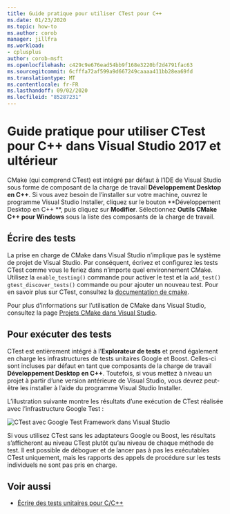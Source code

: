 ```yaml
---
title: Guide pratique pour utiliser CTest pour C++
ms.date: 01/23/2020
ms.topic: how-to
ms.author: corob
manager: jillfra
ms.workload:
- cplusplus
author: corob-msft
ms.openlocfilehash: c429c9e676ead54bb9f168e3220bf2d4791fac63
ms.sourcegitcommit: 6cfffa72af599a9d667249caaaa411bb28ea69fd
ms.translationtype: MT
ms.contentlocale: fr-FR
ms.lasthandoff: 09/02/2020
ms.locfileid: "85287231"
---
```

# <a name="how-to-use-ctest-for-c-in-visual-studio-2017-and-later"></a>Guide pratique pour utiliser CTest pour C++ dans Visual Studio 2017 et ultérieur

CMake (qui comprend CTest) est intégré par défaut à l’IDE de Visual Studio sous forme de composant de la charge de travail **Développement Desktop en C++**. Si vous avez besoin de l’installer sur votre machine, ouvrez le programme Visual Studio Installer, cliquez sur le bouton **Développement Desktop en C++ **, puis cliquez sur **Modifier**. Sélectionnez **Outils CMake C++ pour Windows** sous la liste des composants de la charge de travail.

## <a name="to-write-tests"></a>Écrire des tests

La prise en charge de CMake dans Visual Studio n’implique pas le système de projet de Visual Studio. Par conséquent, écrivez et configurez les tests CTest comme vous le feriez dans n’importe quel environnement CMake. Utilisez la `enable_testing()` commande pour activer le test et la `add_test()` `gtest_discover_tests()` commande ou pour ajouter un nouveau test. Pour en savoir plus sur CTest, consultez la [documentation de cmake](https://gitlab.kitware.com/cmake/community/wikis/doc/ctest/Testing-With-CTest). 

Pour plus d’informations sur l’utilisation de CMake dans Visual Studio, consultez la page [Projets CMake dans Visual Studio](/cpp/build/cmake-projects-in-visual-studio).

## <a name="to-run-tests"></a>Pour exécuter des tests

CTest est entièrement intégré à l’**Explorateur de tests** et prend également en charge les infrastructures de tests unitaires Google et Boost. Celles-ci sont incluses par défaut en tant que composants de la charge de travail **Développement Desktop en C++**. Toutefois, si vous mettez à niveau un projet à partir d’une version antérieure de Visual Studio, vous devrez peut-être les installer à l’aide du programme Visual Studio Installer.

L’illustration suivante montre les résultats d’une exécution de CTest réalisée avec l’infrastructure Google Test :

![CTest avec Google Test Framework dans Visual Studio](media/ctest-test-explorer.png)

Si vous utilisez CTest sans les adaptateurs Google ou Boost, les résultats s’afficheront au niveau CTest plutôt qu’au niveau de chaque méthode de test. Il est possible de déboguer et de lancer pas à pas les exécutables CTest uniquement, mais les rapports des appels de procédure sur les tests individuels ne sont pas pris en charge.

## <a name="see-also"></a>Voir aussi

- [Écrire des tests unitaires pour C/C++](writing-unit-tests-for-c-cpp.md)
